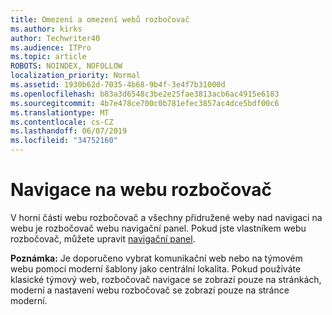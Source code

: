 ```yaml
---
title: Omezení a omezení webů rozbočovač
ms.author: kirks
author: Techwriter40
ms.audience: ITPro
ms.topic: article
ROBOTS: NOINDEX, NOFOLLOW
localization_priority: Normal
ms.assetid: 1930b62d-7035-4b68-9b4f-3e4f7b31000d
ms.openlocfilehash: b83a3d6548c3be2e25fae3813acb6ac4915e6183
ms.sourcegitcommit: 4b7e478ce700c0b781efec3857ac4dce5bdf00c6
ms.translationtype: MT
ms.contentlocale: cs-CZ
ms.lasthandoff: 06/07/2019
ms.locfileid: "34752160"
---
```

# <a name="hub-site-navigation"></a>Navigace na webu rozbočovač

V horní části webu rozbočovač a všechny přidružené weby nad navigaci na webu je rozbočovač webu navigační panel. Pokud jste vlastníkem webu rozbočovač, můžete upravit [navigační panel](https://support.office.com/article/customize-the-navigation-on-your-sharepoint-site-3cd61ae7-a9ed-4e1e-bf6d-4655f0bf25ca#hubnav). 

**Poznámka:** Je doporučeno vybrat komunikační web nebo na týmovém webu pomocí moderní šablony jako centrální lokalita. Pokud používáte klasické týmový web, rozbočovač navigace se zobrazí pouze na stránkách, moderní a nastavení webu rozbočovač se zobrazí pouze na stránce moderní. 



